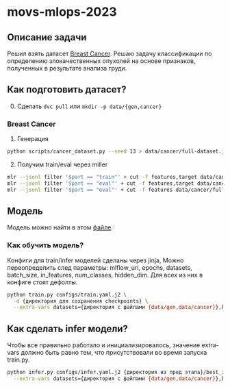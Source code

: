 # movs-mlops-2023

## Описание задачи

Решил взять датасет [Breast Cancer](https://scikit-learn.org/stable/modules/generated/sklearn.datasets.load_breast_cancer.html).
Решаю задачу классификации по определению злокачественных опухолей на основе признаков,
полученных в результате анализа груди.

## Как подготовить датасет?

0. Сделать `dvc pull` или `mkdir -p data/{gen,cancer}`

### Breast Cancer

1. Генерация

```bash
python scripts/cancer_dataset.py --seed 13 > data/cancer/full-dataset.jsonl
```

2. Получим train/eval через miller

```bash
mlr --jsonl filter '$part == "train"' + cut -f features,target data/cancer/full-dataset.jsonl > data/cancer/train.jsonl
mlr --jsonl filter '$part == "eval"' + cut -f features,target data/cancer/full-dataset.jsonl > data/cancer/eval.jsonl
mlr --jsonl filter '$part == "eval"' + cut -f features data/cancer/full-dataset.jsonl > data/cancer/eval-no-target.jsonl
```

## Модель

Модель можно найти в этом [файле](movs_mlops_2023/models/model.py).

### Как обучить модель?

Конфиги для train/infer моделей сделаны через jinja,
Можно переопределить след параметры: mlflow_uri, epochs, datasets, batch_size, in_features, num_classes, hidden_dim.
Для всех из них в конфиге стоят дефолты.

```bash
python train.py configs/train.yaml.j2 \
  -d {директория для сохранения checkpoints} \
  --extra-vars datasets={директория с файлами {data/gen,data/cancer}},batch_size={your input},in_features={your input},num_classes={your input}
```

## Как сделать infer модели?

Чтобы все правильно работало и инициализировалось,
значение extra-vars должно быть равно тем, что присутствовали во время запуска train.py.

```bash
python infer.py configs/infer.yaml.j2 {директория из пред этапа}/best_iteration/model.safetensors \
  --extra-vars datasets={директория с файлами {data/gen,data/cancer}},batch_size={your input},in_features={your input},num_classes={your input}
```
